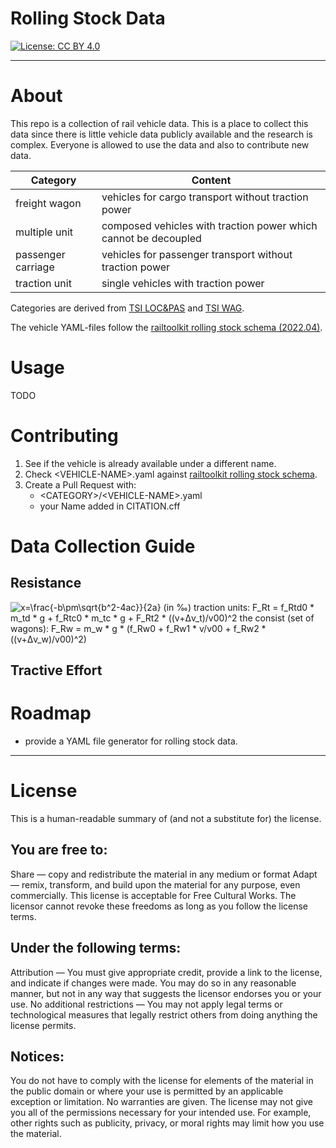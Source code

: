 # Rolling Stock Data

[![License: CC BY 4.0](https://img.shields.io/badge/license-CC%20BY%204.0-green.svg)](https://creativecommons.org/licenses/by/4.0/)

------------

# About

This repo is a collection of rail vehicle data. This is a place to collect this data since there is little vehicle data publicly available and the research is complex. Everyone is allowed to use the data and also to contribute new data.

| Category           | Content                                                         |
| ------------------ | --------------------------------------------------------------- |
| freight wagon      | vehicles for cargo transport without traction power             |
| multiple unit      | composed vehicles with traction power which cannot be decoupled |
| passenger carriage | vehicles for passenger transport without traction power         |
| traction unit      | single vehicles with traction power                             |

Categories are derived from [TSI LOC&PAS](https://eur-lex.europa.eu/legal-content/en/TXT/PDF/?uri=OJ:JOL_2014_356_R_0004&from=EN) and [TSI WAG](https://eur-lex.europa.eu/legal-content/EN/TXT/PDF/?uri=CELEX:32013R0321&qid=1649681414325&from=EN).

The vehicle YAML-files follow the [railtoolkit rolling stock schema (2022.04)](https://github.com/railtoolkit/schema).

# Usage

TODO

# Contributing

1. See if the vehicle is already available under a different name.
2. Check \<VEHICLE-NAME\>.yaml against [railtoolkit rolling stock schema](https://github.com/railtoolkit/schema).
3. Create a Pull Request with:
    - \<CATEGORY\>/\<VEHICLE-NAME\>.yaml
    - your Name added in CITATION.cff

# Data Collection Guide

## Resistance

![x=\frac{-b\pm\sqrt{b^2-4ac}}{2a}](https://latex.codecogs.com/svg.latex?x=\frac{-b\pm\sqrt{b^2-4ac}}{2a})
(in ‰)
traction units:
    F_Rt = f_Rtd0 * m_td * g + f_Rtc0 * m_tc * g + F_Rt2 * ((v+Δv_t)/v00)^2
the consist (set of wagons):
    F_Rw = m_w * g * (f_Rw0 + f_Rw1 * v/v00 + f_Rw2 * ((v+Δv_w)/v00)^2)

## Tractive Effort

# Roadmap

* provide a YAML file generator for rolling stock data.

------------

# License

This is a human-readable summary of (and not a substitute for) the license.

## You are free to:

Share — copy and redistribute the material in any medium or format
Adapt — remix, transform, and build upon the material for any purpose, even commercially.
This license is acceptable for Free Cultural Works.
The licensor cannot revoke these freedoms as long as you follow the license terms.

## Under the following terms:

Attribution — You must give appropriate credit, provide a link to the license, and indicate if changes were made. You may do so in any reasonable manner, but not in any way that suggests the licensor endorses you or your use.
No additional restrictions — You may not apply legal terms or technological measures that legally restrict others from doing anything the license permits.

## Notices:

You do not have to comply with the license for elements of the material in the public domain or where your use is permitted by an applicable exception or limitation.
No warranties are given. The license may not give you all of the permissions necessary for your intended use. For example, other rights such as publicity, privacy, or moral rights may limit how you use the material.
